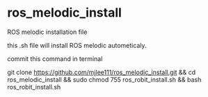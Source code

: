 # ros_melodic_install
ROS melodic installation file 

this .sh file will install ROS melodic autometicaly.

commit this command in terminal

git clone https://github.com/mjlee111/ros_melodic_install.git && cd ros_melodic_install && sudo chmod 755 ros_robit_install.sh && bash ros_robit_install.sh
